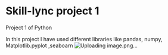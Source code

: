 # Skill-lync project 1
Project 1 of Python 

In this project I have used different libraries like pandas, numpy, Matplotlib.pyplot ,seaboarn
![Uploading image.png…]()
